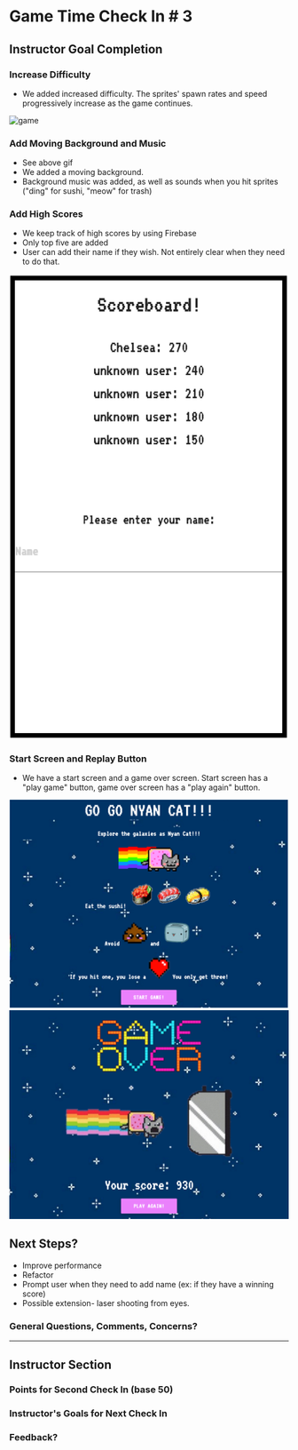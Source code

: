 # Game Time Check In # 3

## Instructor Goal Completion

### Increase Difficulty

  - We added increased difficulty. The sprites' spawn rates and speed progressively increase as the game continues.

  ![game](http://g.recordit.co/Rod7xrRv7S.gif)

### Add Moving Background and Music

- See above gif
- We added a moving background.
- Background music was added, as well as sounds when you hit sprites ("ding" for sushi, "meow" for trash)

### Add High Scores

- We keep track of high scores by using Firebase
- Only top five are added
- User can add their name if they wish. Not entirely clear when they need to do that.

![image-of-scoreboard](images/Scoreboard.png)

### Start Screen and Replay Button
- We have a start screen and a game over screen. Start screen has a "play game" button, game over screen has a "play again" button.

![image-of-start-screen](images/start-screen.png)
![image-of-start-screen](images/game-over.png)

## Next Steps?

- Improve performance
- Refactor
- Prompt user when they need to add name (ex: if they have a winning score)
- Possible extension- laser shooting from eyes.

### General Questions, Comments, Concerns?

-----

## Instructor Section

### Points for Second Check In (base 50)

### Instructor's Goals for Next Check In

### Feedback?
